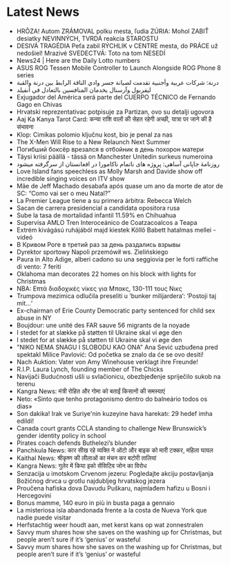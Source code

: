 # Latest News
-  HRÔZA! Autom ZRÁMOVAL polku mesta, ľudia ZÚRIA: Mohol ZABIŤ desiatky NEVINNÝCH, TVRDÁ reakcia STAROSTU
-  DESIVÁ TRAGÉDIA Peťa zabil RÝCHLIK v CENTRE mesta, do PRÁCE už nedošiel! Mrazivé SVEDECTVÁ: Toto na tom NESEDÍ
-  News24 | Here are the Daily Lotto numbers
-  ASUS ROG Tessen Mobile Controller to Launch Alongside ROG Phone 8 series
-  درنة: شركات عربية وأجنبية تقدمت لصيانة جسر وادي الناقة الرابط بين درنة والقبة
-  ليفربول وآرسنال يخدمان المنافسين بالتعادل في أنفيلد
-  Exjugador del América será parte del CUERPO TÉCNICO de Fernando Gago en Chivas
-  Hrvatski reprezentativac potpisuje za Partizan, ovo su detalji ugovora
-  Aaj Ka Kanya Tarot Card: कन्या राशि वालों की सेहत रहेगी अच्छी, यात्रा पर जाने की है संभावना
-  Klop: Cimikas polomio ključnu kost, bio je penal za nas
-  The X-Men Will Rise to a New Relaunch Next Summer
-  Погибший боксёр врезался в отбойник в день похорон матери
-  Täysi kriisi päällä - tässä on Manchester Unitedin surkeus numeroina
-  روزنامهٔ جاپانی آساهی: پروژه های ناتمام ناکامورا در افغانستان از سرگرفته میشود
-  Love Island fans speechless as Molly Marsh and Davide show off incredible singing voices on ITV show
-  Mãe de Jeff Machado desabafa após quase um ano da morte de ator de SC: “Como vai ser o meu Natal?”
-  La Premier League tiene a su primera árbitra: Rebecca Welch
-  Sacan de carrera presidencial a candidata opositora rusa
-  Sube la tasa de mortalidad infantil 11.59% en Chihuahua
-  Supervisa AMLO Tren Interoceánico de Coatzacoalcos a Teapa
-  Extrém kivágású ruhájából majd kiestek Köllő Babett hatalmas mellei - videó
-  В Кривом Роге в третий раз за день раздались взрывы
-  Dyrektor sportowy Napoli przemówił ws. Zielińskiego
-  Paura in Alto Adige, alberi cadono su una seggiovia per le forti raffiche di vento: 7 feriti
-  Oklahoma man decorates 22 homes on his block with lights for Christmas
-  ΝΒΑ: Επτά διαδοχικές νίκες για Μπακς, 130-111 τους Νικς
-  Trumpova mezimica odlučila preseliti u ‘bunker milijardera‘: ‘Postoji taj mit...‘
-  Ex-chairman of Erie County Democratic party sentenced for child sex abuse in NY
-  Boujdour: une unité des FAR sauve 56 migrants de la noyade
-  I stedet for at slække på støtten til Ukraine skal vi øge den
-  I stedet for at slække på støtten til Ukraine skal vi øge den
-  "NIKO NEMA SNAGU I SLOBODU KAO ONA" Ana Sević uzbuđena pred spektakl Milice Pavlović: Od početka se znalo da će se ovo desiti!
-  Nach Auktion: Vater von Amy Winehouse verklagt ihre Freunde!
-  R.I.P. Laura Lynch, founding member of The Chicks
-  Navijači Budućnosti ušli u svlačionicu, obezbjeđenje spriječilo sukob na terenu
-  Kangra News: मंत्री रोहित और गोमा को बताईं किसानों की समस्याएं
-  Neto: «Sinto que tenho protagonismo dentro do balneário todos os dias»
-  Son dakika! Irak ve Suriye'nin kuzeyine hava harekatı: 29 hedef imha edildi!
-  Canada court grants CCLA standing to challenge New Brunswick’s gender identity policy in school
-  Pirates coach defends Buthelezi’s blunder
-  Panchkula News: कार सीख रहे व्यक्ति ने ऑटो और बाइक को मारी टक्कर, महिला घायल
-  Kaithal News: श्रीकृष्ण की लीलाओं का मंचन कर बटोरी तालियां
-  Kangra News: गुलेर में किया इको सेंसिटिव जोन का विरोध
-  Senzacija u imotskom Crvenom jezeru: Pogledajte akciju postavljanja Božićnog drvca u grotlu najdubljeg hrvatskog jezera
-  Proučena hafiska dova Davudu Puškaru, najmlađem hafizu u Bosni i Hercegovini
-  Bonus mamme, 140 euro in più in busta paga a gennaio
-  La misteriosa isla abandonada frente a la costa de Nueva York que nadie puede visitar
-  Herfstachtig weer houdt aan, met kerst kans op wat zonnestralen
-  Savvy mum shares how she saves on the washing up for Christmas, but people aren’t sure if it’s ‘genius’ or wasteful
-  Savvy mum shares how she saves on the washing up for Christmas, but people aren’t sure if it’s ‘genius’ or wasteful
